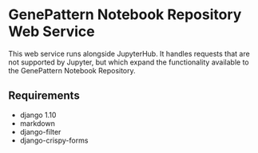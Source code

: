 # GenePattern Notebook Repository Web Service
This web service runs alongside JupyterHub. It handles requests that are not 
supported by Jupyter, but which expand the functionality available to the 
GenePattern Notebook Repository.

## Requirements
* django 1.10
* markdown
* django-filter
* django-crispy-forms
